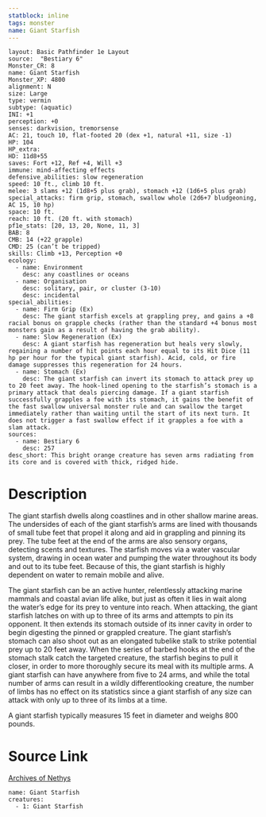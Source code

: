 ```yaml
---
statblock: inline
tags: monster
name: Giant Starfish
---
```

```statblock
layout: Basic Pathfinder 1e Layout
source:  "Bestiary 6"
Monster_CR: 8
name: Giant Starfish
Monster_XP: 4800
alignment: N
size: Large
type: vermin
subtype: (aquatic)
INI: +1
perception: +0
senses: darkvision, tremorsense
AC: 21, touch 10, flat-footed 20 (dex +1, natural +11, size -1)
HP: 104
HP_extra: 
HD: 11d8+55
saves: Fort +12, Ref +4, Will +3
immune: mind-affecting effects
defensive_abilities: slow regeneration
speed: 10 ft., climb 10 ft.
melee: 3 slams +12 (1d8+5 plus grab), stomach +12 (1d6+5 plus grab)
special_attacks: firm grip, stomach, swallow whole (2d6+7 bludgeoning, AC 15, 10 hp)
space: 10 ft.
reach: 10 ft. (20 ft. with stomach)
pf1e_stats: [20, 13, 20, None, 11, 3]
BAB: 8
CMB: 14 (+22 grapple)
CMD: 25 (can’t be tripped)
skills: Climb +13, Perception +0
ecology:
  - name: Environment
    desc: any coastlines or oceans
  - name: Organisation
    desc: solitary, pair, or cluster (3-10)
    desc: incidental
special_abilities:
  - name: Firm Grip (Ex)
    desc: The giant starfish excels at grappling prey, and gains a +8 racial bonus on grapple checks (rather than the standard +4 bonus most monsters gain as a result of having the grab ability).
  - name: Slow Regeneration (Ex)
    desc: A giant starfish has regeneration but heals very slowly, regaining a number of hit points each hour equal to its Hit Dice (11 hp per hour for the typical giant starfish). Acid, cold, or fire damage suppresses this regeneration for 24 hours.
  - name: Stomach (Ex)
    desc: The giant starfish can invert its stomach to attack prey up to 20 feet away. The hook-lined opening to the starfish’s stomach is a primary attack that deals piercing damage. If a giant starfish successfully grapples a foe with its stomach, it gains the benefit of the fast swallow universal monster rule and can swallow the target immediately rather than waiting until the start of its next turn. It does not trigger a fast swallow effect if it grapples a foe with a slam attack.
sources:
  - name: Bestiary 6
    desc: 257
desc_short: This bright orange creature has seven arms radiating from its core and is covered with thick, ridged hide.
```
# Description
The giant starfish dwells along coastlines and in other shallow marine areas. The undersides of each of the giant starfish’s arms are lined with thousands of small tube feet that propel it along and aid in grappling and pinning its prey. The tube feet at the end of the arms are also sensory organs, detecting scents and textures. The starfish moves via a water vascular system, drawing in ocean water and pumping the water throughout its body and out to its tube feet. Because of this, the giant starfish is highly dependent on water to remain mobile and alive. 

The giant starfish can be an active hunter, relentlessly attacking marine mammals and coastal avian life alike, but just as often it lies in wait along the water’s edge for its prey to venture into reach. When attacking, the giant starfish latches on with up to three of its arms and attempts to pin its opponent. It then extends its stomach outside of its inner cavity in order to begin digesting the pinned or grappled creature. The giant starfish’s stomach can also shoot out as an elongated tubelike stalk to strike potential prey up to 20 feet away. When the series of barbed hooks at the end of the stomach stalk catch the targeted creature, the starfish begins to pull it closer, in order to more thoroughly secure its meal with its multiple arms. A giant starfish can have anywhere from five to 24 arms, and while the total number of arms can result in a wildly differentlooking creature, the number of limbs has no effect on its statistics since a giant starfish of any size can attack with only up to three of its limbs at a time. 

A giant starfish typically measures 15 feet in diameter and weighs 800 pounds.
# Source Link
[Archives of Nethys](https://aonprd.com/MonsterDisplay.aspx?ItemName=Giant%20Starfish)
```encounter-table
name: Giant Starfish
creatures:
  - 1: Giant Starfish
```
